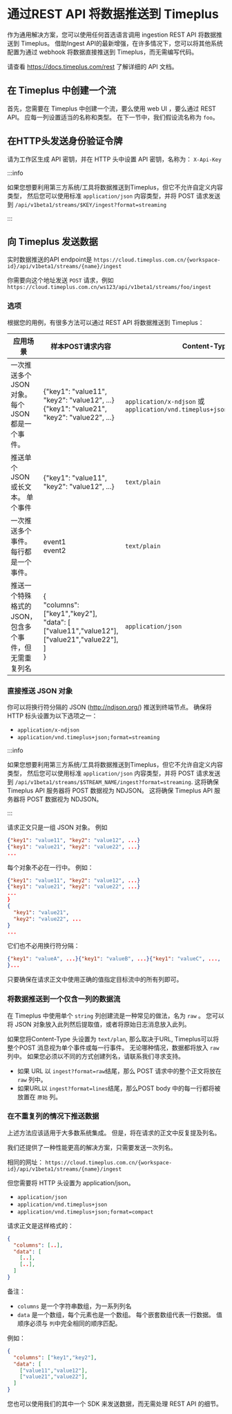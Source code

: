 # 通过REST API 将数据推送到 Timeplus

作为通用解决方案，您可以使用任何首选语言调用 ingestion REST API 将数据推送到 Timeplus。 借助Ingest API的最新增强，在许多情况下，您可以将其他系统配置为通过 webhook 将数据直接推送到 Timeplus，而无需编写代码。

请查看 https://docs.timeplus.com/rest 了解详细的 API 文档。

## 在 Timeplus 中创建一个流

首先，您需要在 Timeplus 中创建一个流，要么使用 web UI ，要么通过 REST API。 应每一列设置适当的名称和类型。 在下一节中，我们假设流名称为 `foo`。

## 在HTTP头发送身份验证令牌

请为工作区生成 API 密钥，并在 HTTP 头中设置 API 密钥，名称为： `X-Api-Key`

:::info

如果您想要利用第三方系统/工具将数据推送到Timeplus，但它不允许自定义内容类型， 然后您可以使用标准 `application/json` 内容类型，并将 POST 请求发送到 `/api/v1beta1/streams/$KEY/ingest?format=streaming`

:::

## 向 Timeplus 发送数据

实时数据推送的API endpoint是 `https://cloud.timeplus.com.cn/{workspace-id}/api/v1beta1/streams/{name}/ingest`

你需要向这个地址发送 `POST` 请求，例如 `https://cloud.timeplus.com.cn/ws123/api/v1beta1/streams/foo/ingest`

### 选项

根据您的用例，有很多方法可以通过 REST API 将数据推送到 Timeplus：

| 应用场景                            | 样本POST请求内容                                                                                                                                                            | Content-Type                                                             | URL                                    |
| ------------------------------- | --------------------------------------------------------------------------------------------------------------------------------------------------------------------- | ------------------------------------------------------------------------ | -------------------------------------- |
| 一次推送多个 JSON 对象。 每个 JSON 都是一个事件。 | {"key1": "value11", "key2": "value12", ...}<br/>{"key1": "value21", "key2": "value22", ...}                                                                     | `application/x-ndjson` 或`application/vnd.timeplus+json;format=streaming` | ingest?format=streaming                |
| 推送单个 JSON 或长文本。 单个事件            | {"key1": "value11", "key2": "value12", ...}                                                                                                                           | `text/plain`                                                             | ingest?format=raw                      |
| 一次推送多个事件。 每行都是一个事件。             | event1<br/>event2                                                                                                                                               | `text/plain`                                                             | ingest?format=lines                    |
| 推送一个特殊格式的JSON，包含多个事件，但无需重复列名    | { <br/>  "columns": ["key1","key2"],<br/>  "data": [ <br/>    ["value11","value12"],<br/>    ["value21","value22"],<br/>  ]<br/>} | `application/json`                                                       | ingest?format=compact 或者直接用无参数的 ingest |



### 直接推送 JSON 对象

你可以将换行符分隔的 JSON (http://ndjson.org/) 推送到终端节点。 确保将 HTTP 标头设置为以下选项之一：
* `application/x-ndjson`
* `application/vnd.timeplus+json;format=streaming`

:::info

如果您想要利用第三方系统/工具将数据推送到Timeplus，但它不允许自定义内容类型， 然后您可以使用标准 `application/json` 内容类型，并将 POST 请求发送到 `/api/v1beta1/streams/$STREAM_NAME/ingest?format=streaming`. 这将确保 Timeplus API 服务器将 POST 数据视为 NDJSON。 这将确保 Timeplus API 服务器将 POST 数据视为 NDJSON。

:::

请求正文只是一组 JSON 对象。 例如

```json
{"key1": "value11", "key2": "value12", ...}
{"key1": "value21", "key2": "value22", ...}
...
```

每个对象不必在一行中。 例如：
```json
{"key1": "value11", "key2": "value12", ...}
{"key1": "value21", "key2": "value22", ...}
...
}
{
  "key1": "value21", 
  "key2": "value22", ...
}
...
```

它们也不必用换行符分隔：
```json
{"key1": "valueA", ...}{"key1": "valueB", ...}{"key1": "valueC", ...,
}...
```

只要确保在请求正文中使用正确的值指定目标流中的所有列即可。

### 将数据推送到一个仅含一列的数据流

在 Timeplus 中使用单个 `string` 列创建流是一种常见的做法，名为 `raw` 。 您可以将 JSON 对象放入此列然后提取值，或者将原始日志消息放入此列。

如果您将Content-Type 头设置为 `text/plan`, 那么取决于URL, Timeplus可以将整个POST 消息视为单个事件或每一行事件。 无论哪种情况，数据都将放入 `raw` 列中。 如果您必须以不同的方式创建列名，请联系我们寻求支持。

* 如果 URL 以 `ingest?format=raw`结尾，那么 POST 请求中的整个正文将放在 `raw` 列中。
* 如果URL以 `ingest?format=lines`结尾，那么POST body 中的每一行都将被放置在 `原始` 列。

### 在不重复列的情况下推送数据

上述方法应该适用于大多数系统集成。  但是，将在请求的正文中反复提及列名。

我们还提供了一种性能更高的解决方案，只需要发送一次列名。

相同的网址： `https://cloud.timeplus.com.cn/{workspace-id}/api/v1beta1/streams/{name}/ingest`

但您需要将 HTTP 头设置为 application/json。

* `application/json`
* `application/vnd.timeplus+json`
* `application/vnd.timeplus+json;format=compact`

请求正文是这样格式的：
```json
{ 
  "columns": [..],
  "data": [ 
    [..],
    [..],
  ]
}
```

备注：
* `columns` 是一个字符串数组，为一系列列名
* `data` 是一个数组，每个元素也是一个数组。 每个嵌套数组代表一行数据。 值顺序必须与 `列`中完全相同的顺序匹配。

例如：
```json
{ 
  "columns": ["key1","key2"],
  "data": [ 
    ["value11","value12"],
    ["value21","value22"],
  ]
}

```

您也可以使用我们的其中一个 SDK 来发送数据，而无需处理 REST API 的细节。